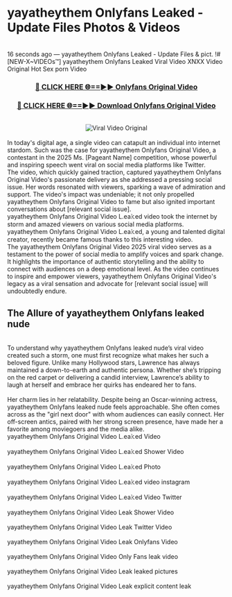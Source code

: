# yayatheythem Onlyfans Leaked - Update Files Photos & Videos 
<br>
16 seconds ago — yayatheythem Onlyfans Leaked - Update Files & pict. !#[NEW-X~VIDEOs™] yayatheythem Onlyfans Leaked Viral Video XNXX Video Original Hot Sex porn Video
<br>
<div align="center">
<h3><a href="http://freeplayer.one?title=yayatheythem&ref=25OR" rel="nofollow">🔴 CLICK HERE 🌐==►► Onlyfans Original Video</a></h3>
<h3><a href="http://freeplayer.one?title=yayatheythem&ref=25OR" rel="nofollow">🔴 CLICK HERE 🌐==►► Download Onlyfans Original Video</a></h3>
<br>
<a href="http://freeplayer.one?title=yayatheythem&ref=25OR" rel="nofollow" data-target="animated-image.originalLink"><img src="https://i.ibb.co.com/xMMVF88/686577567.gif" alt="Viral Video Original" style="max-width: 100%; display: inline-block;" data-target="animated-image.originalImage"></a>
</div>
<br>
In today's digital age, a single video can catapult an individual into internet stardom. Such was the case for yayatheythem Onlyfans Original Video, a contestant in the 2025 Ms. [Pageant Name] competition, whose powerful and inspiring speech went viral on social media platforms like Twitter.
<br>
The video, which quickly gained traction, captured yayatheythem Onlyfans Original Video's passionate delivery as she addressed a pressing social issue. Her words resonated with viewers, sparking a wave of admiration and support. The video's impact was undeniable; it not only propelled yayatheythem Onlyfans Original Video to fame but also ignited important conversations about [relevant social issue].
<br>
yayatheythem Onlyfans Original Video L.ea𝚔ed video took the internet by storm and amazed viewers on various social media platforms. yayatheythem Onlyfans Original Video L.ea𝚔ed, a young and talented digital creator, recently became famous thanks to this interesting video.
<br>
The yayatheythem Onlyfans Original Video 2025 viral video serves as a testament to the power of social media to amplify voices and spark change. It highlights the importance of authentic storytelling and the ability to connect with audiences on a deep emotional level. As the video continues to inspire and empower viewers, yayatheythem Onlyfans Original Video's legacy as a viral sensation and advocate for [relevant social issue] will undoubtedly endure.
<br>
<h2>The Allure of yayatheythem Onlyfans leaked nude</h2>
<br>
To understand why yayatheythem Onlyfans leaked nude’s viral video created such a storm, one must first recognize what makes her such a beloved figure. Unlike many Hollywood stars, Lawrence has always maintained a down-to-earth and authentic persona. Whether she’s tripping on the red carpet or delivering a candid interview, Lawrence’s ability to laugh at herself and embrace her quirks has endeared her to fans.
<br><br>
Her charm lies in her relatability. Despite being an Oscar-winning actress, yayatheythem Onlyfans leaked nude feels approachable. She often comes across as the "girl next door" with whom audiences can easily connect. Her off-screen antics, paired with her strong screen presence, have made her a favorite among moviegoers and the media alike.
<br>
yayatheythem Onlyfans Original Video L.ea𝚔ed Video
<br><br>
yayatheythem Onlyfans Original Video L.ea𝚔ed Shower Video
<br><br>
yayatheythem Onlyfans Original Video L.ea𝚔ed Photo
<br><br>
yayatheythem Onlyfans Original Video L.ea𝚔ed video instagram
<br><br>
yayatheythem Onlyfans Original Video L.ea𝚔ed Video Twitter
<br><br>
yayatheythem Onlyfans Original Video Leak Shower Video
<br><br>
yayatheythem Onlyfans Original Video Leak Twitter Video
<br><br>
yayatheythem Onlyfans Original Video Leak Onlyfans Video
<br><br>
yayatheythem Onlyfans Original Video Only Fans leak video
<br><br>
yayatheythem Onlyfans Original Video Leak leaked pictures
<br><br>
yayatheythem Onlyfans Original Video Leak explicit content leak